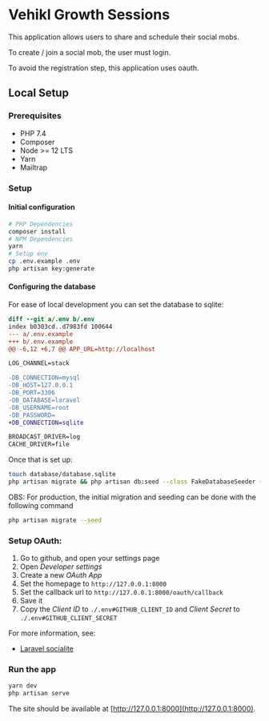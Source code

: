 # Vehikl Growth Sessions

This application allows users to share and schedule their social mobs.

To create / join a social mob, the user must login. 

To avoid the registration step, this application uses oauth. 

## Local Setup

### Prerequisites

 - PHP 7.4
 - Composer
 - Node >= 12 LTS
 - Yarn
 - Mailtrap

### Setup

#### Initial configuration

```sh
# PHP Dependencies
composer install
# NPM Dependencies
yarn
# Setup env
cp .env.example .env
php artisan key:generate
```

#### Configuring the database

For ease of local development you can set the database to sqlite:

```diff
diff --git a/.env b/.env
index b0303cd..d7983fd 100644
--- a/.env.example
+++ b/.env.example
@@ -6,12 +6,7 @@ APP_URL=http://localhost

LOG_CHANNEL=stack

-DB_CONNECTION=mysql
-DB_HOST=127.0.0.1
-DB_PORT=3306
-DB_DATABASE=laravel
-DB_USERNAME=root
-DB_PASSWORD=
+DB_CONNECTION=sqlite

BROADCAST_DRIVER=log
CACHE_DRIVER=file
```

Once that is set up:

```sh
touch database/database.sqlite
php artisan migrate && php artisan db:seed --class FakeDatabaseSeeder (To have some pre-made fake mobs in your calendar)
```

OBS: For production, the initial migration and seeding can be done with the following command
```sh
php artisan migrate --seed
```

### Setup OAuth:

1. Go to github, and open your settings page
2. Open *Developer settings*
3. Create a new *OAuth App*
4. Set the homepage to `http://127.0.0.1:8000`
5. Set the callback url to `http://127.0.0.1:8000/oauth/callback`
6. Save it
7. Copy the *Client ID* to `./.env#GITHUB_CLIENT_ID` and *Client Secret* to `./.env#GITHUB_CLIENT_SECRET`

For more information, see:
 - [Laravel socialite](https://laravel.com/docs/7.x/socialite#configuration)

### Run the app

```sh
yarn dev
php artisan serve
```

The site should be available at [http://127.0.0.1:8000](http://127.0.0.1:8000).

